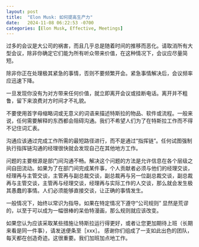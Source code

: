 ```yaml
---
layout: post
title:  "Elon Musk: 如何提高生产力"
date:   2024-11-08 06:22:53 -0700
categories: [Elon Musk, Effective, Meetings]
---
```


过多的会议是大公司的祸害，而且几乎总是随着时间的推移而恶化。请取消所有大型会议，除非你确定它们能为所有听众带来价值，在这种情况下，会议应尽量简短。

除非你正在处理极其紧急的事情，否则不要频繁开会。紧急事情解决后，会议频率应迅速下降。

一旦发现你没有为对方带来任何价值，就立即离开会议或挂断电话。离开并不粗鲁，留下来浪费对方时间才不礼貌。

不要使用首字母缩略词或无意义的词语来描述特斯拉的物品、软件或流程。一般来说，任何需要解释的东西都会阻碍沟通。我们不希望人们为了在特斯拉工作而不得不记住词汇表。

沟通应该通过完成工作所需的最短路径进行，而不是通过“指挥链”。任何试图强制执行指挥链沟通的经理很快就会发现自己在其他地方工作。

问题的主要根源是部门间沟通不畅。解决这个问题的方法是允许信息在各个层级之间自田流动。如果为了在部门间完成某件事，个人贡献者必须与他们的经理交谈，经理再与主管交谈，主管再与副总裁交谈，副总裁再与另一位副总裁交谈，副总裁再与主管交谈，主管再与经理交谈，经理再与实际工作的人交谈，那么就会发生极其愚蠢的事情。人们必须能够直接交谈，让正确的事情发生。

一般情况下，始终以常识为指导。如果在特定情况下遵守“公司规则” 显然是荒谬的，以至于可以成为一幅很棒的呆伯特漫画，那么规则就应该改变。

如果您认为应该采取某些措施让特斯拉运行得更好，或者让您更加期待上班（长期来看是同一件事），请发送便条至［xxx］。
感谢你们组成了一支如此出色的团队，每天都在创造奇迹。这很重要。我们加班加点地工作。